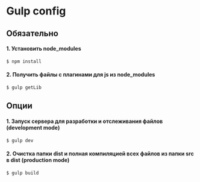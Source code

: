 # Gulp config

## Обязательно

#### 1. Установить node_modules

```
$ npm install 
```

#### 2. Получить файлы с плагинами для js из node_modules

```
$ gulp getLib 
```

## Опции  
#### 1. Запуск сервера для разработки и отслеживания файлов (development mode)

```
$ gulp dev
```

#### 2. Очистка папки dist и полная компиляцией всех файлов из папки src в dist (production mode)

```
$ gulp build 
```